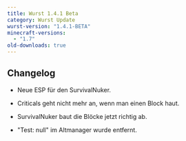 ```yaml
---
title: Wurst 1.4.1 Beta
category: Wurst Update
wurst-version: "1.4.1-BETA"
minecraft-versions:
  - "1.7"
old-downloads: true
---
```

## Changelog

- Neue ESP für den SurvivalNuker.

- Criticals geht nicht mehr an, wenn man einen Block haut.

- SurvivalNuker baut die Blöcke jetzt richtig ab.

- "Test: null" im Altmanager wurde entfernt.
